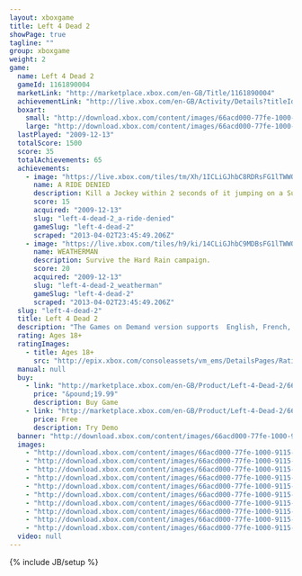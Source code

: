 ```yaml
---
layout: xboxgame
title: Left 4 Dead 2
showPage: true
tagline: ""
group: xboxgame
weight: 2
game: 
  name: Left 4 Dead 2
  gameId: 1161890004
  marketLink: "http://marketplace.xbox.com/en-GB/Title/1161890004"
  achievementLink: "http://live.xbox.com/en-GB/Activity/Details?titleId=1161890004"
  boxart: 
    small: "http://download.xbox.com/content/images/66acd000-77fe-1000-9115-d802454108d4/2057/boxartsm.jpg"
    large: "http://download.xbox.com/content/images/66acd000-77fe-1000-9115-d802454108d4/2057/boxartlg.jpg"
  lastPlayed: "2009-12-13"
  totalScore: 1500
  score: 35
  totalAchievements: 65
  achievements: 
    - image: "https://live.xbox.com/tiles/tm/Xh/1ICLiGJhbC8RDRsFG1lTWWQ0L2FjaC8wLzdlAAAAAOfn5-vOZao=.jpg"
      name: A RIDE DENIED
      description: Kill a Jockey within 2 seconds of it jumping on a Survivor.
      score: 15
      acquired: "2009-12-13"
      slug: "left-4-dead-2_a-ride-denied"
      gameSlug: "left-4-dead-2"
      scraped: "2013-04-02T23:45:49.206Z"
    - image: "https://live.xbox.com/tiles/h9/ki/14CLiGJhbC9MDBsFG1lTWWQ0L2FjaC8wLzY4AAAAAOfn5-gN2Zs=.jpg"
      name: WEATHERMAN
      description: Survive the Hard Rain campaign.
      score: 20
      acquired: "2009-12-13"
      slug: "left-4-dead-2_weatherman"
      gameSlug: "left-4-dead-2"
      scraped: "2013-04-02T23:45:49.206Z"
  slug: "left-4-dead-2"
  title: Left 4 Dead 2
  description: "The Games on Demand version supports  English, French, Italian, German, Spanish, Potuguese, Japanese, Chinese.  New from Valve&reg; &mdash; creators of Counter-Strike&reg;, Half-Life&reg;, Portal&trade; and Team Fortress&reg; &mdash; Left 4 Dead&trade; 2 is a new game that casts up to four &quot;Survivors&quot; in an epic struggle against hordes of swarming zombies and terrifying &quot;Boss Infected&quot; mutants. Are you ready for the Zombie Apocalypse?"
  rating: Ages 18+
  ratingImages: 
    - title: Ages 18+
      src: "http://epix.xbox.com/consoleassets/vm_ems/DetailsPages/RatingSystemID/14/default/Values/14005.png"
  manual: null
  buy: 
    - link: "http://marketplace.xbox.com/en-GB/Product/Left-4-Dead-2/66acd000-77fe-1000-9115-d802454108d4?purchase=1&amp;DownloadType=Game"
      price: "&pound;19.99"
      description: Buy Game
    - link: "http://marketplace.xbox.com/en-GB/Product/Left-4-Dead-2/66acd000-77fe-1000-9115-d802454108d4?purchase=1&amp;DownloadType=GameDemo"
      price: Free
      description: Try Demo
  banner: "http://download.xbox.com/content/images/66acd000-77fe-1000-9115-d802454108d4/1033/banner.png"
  images: 
    - "http://download.xbox.com/content/images/66acd000-77fe-1000-9115-d802454108d4/1033/screenlg1.jpg"
    - "http://download.xbox.com/content/images/66acd000-77fe-1000-9115-d802454108d4/1033/screenlg2.jpg"
    - "http://download.xbox.com/content/images/66acd000-77fe-1000-9115-d802454108d4/1033/screenlg3.jpg"
    - "http://download.xbox.com/content/images/66acd000-77fe-1000-9115-d802454108d4/1033/screenlg4.jpg"
    - "http://download.xbox.com/content/images/66acd000-77fe-1000-9115-d802454108d4/1033/screenlg5.jpg"
    - "http://download.xbox.com/content/images/66acd000-77fe-1000-9115-d802454108d4/1033/screenlg6.jpg"
    - "http://download.xbox.com/content/images/66acd000-77fe-1000-9115-d802454108d4/1033/screenlg7.jpg"
    - "http://download.xbox.com/content/images/66acd000-77fe-1000-9115-d802454108d4/1033/screenlg8.jpg"
    - "http://download.xbox.com/content/images/66acd000-77fe-1000-9115-d802454108d4/1033/screenlg9.jpg"
    - "http://download.xbox.com/content/images/66acd000-77fe-1000-9115-d802454108d4/1033/screenlg10.jpg"
  video: null
---
```

{% include JB/setup %}